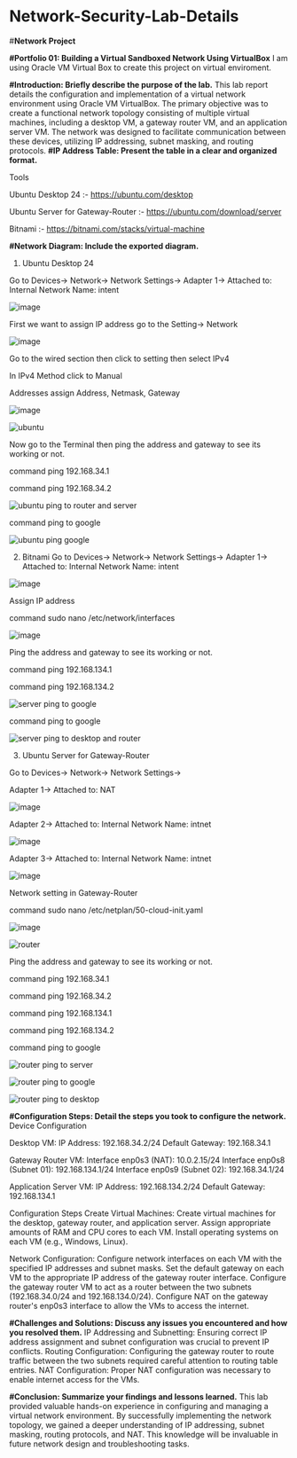# Network-Security-Lab-Details

#**Network Project**

**#Portfolio 01: Building a Virtual Sandboxed Network Using VirtualBox**
I am using Oracle VM Virtual Box to create this project on virtual enviroment.

**#Introduction: Briefly describe the purpose of the lab.**
This lab report details the configuration and implementation of a virtual network environment using Oracle VM VirtualBox. The primary objective was to create a functional network topology consisting of multiple virtual machines, including a desktop VM, a gateway router VM, and an application server VM. The network was designed to facilitate communication between these devices, utilizing IP addressing, subnet masking, and routing protocols.
**#IP Address Table: Present the table in a clear and organized format.**

Tools

Ubuntu Desktop 24 :- https://ubuntu.com/desktop

Ubuntu Server for Gateway-Router :- https://ubuntu.com/download/server

Bitnami :- https://bitnami.com/stacks/virtual-machine

**#Network Diagram: Include the exported diagram.**

1. Ubuntu Desktop 24
   
Go to Devices-> Network-> Network Settings-> Adapter 1-> Attached to: Internal Network Name: intent

![image](https://github.com/user-attachments/assets/befe4391-4908-4d55-84ee-bc4f7edfa6de)

First we want to assign IP address go to the Setting-> Network

![image](https://github.com/user-attachments/assets/c8270e49-e4c3-45b5-a871-a1278cf97e6b)

Go to the wired section then click to setting then select IPv4

In IPv4 Method click to Manual

Addresses assign Address, Netmask, Gateway

![image](https://github.com/user-attachments/assets/4ac17c88-7d17-425f-b69c-094c32df86f5)

![ubuntu](https://github.com/user-attachments/assets/75a2da58-cf2f-4cd3-82be-0ab22cccd03f)

Now go to the Terminal then ping the address and gateway to see its working or not.

command ping 192.168.34.1

command ping 192.168.34.2

![ubuntu ping to router and server](https://github.com/user-attachments/assets/ce0e4187-e324-487e-bfa6-f07be37a37ae)

command ping to google

![ubuntu ping google](https://github.com/user-attachments/assets/c915a37f-7575-47e2-a73e-2e93735bb665)


2. Bitnami
Go to Devices-> Network-> Network Settings-> Adapter 1-> Attached to: Internal Network Name: intent

![image](https://github.com/user-attachments/assets/d0ea5df2-17bc-4307-a703-e19365c77684)


Assign IP address

command sudo nano /etc/network/interfaces

![image](https://github.com/user-attachments/assets/e3f23724-407d-4671-b9d8-04cd2197cb2f)


Ping the address and gateway to see its working or not.

command ping 192.168.134.1

command ping 192.168.134.2

![server ping to google](https://github.com/user-attachments/assets/631295e0-2faa-48c7-92ce-b55d297eb9ee)

command ping to google

![server ping to desktop and router](https://github.com/user-attachments/assets/11a0be11-e04e-418e-a4cd-4339e14bfdaa)


3. Ubuntu Server for Gateway-Router
   
Go to Devices-> Network-> Network Settings->

Adapter 1-> Attached to: NAT

![image](https://github.com/user-attachments/assets/06145ecd-3501-4ae7-9776-fdcaeee13a09)

Adapter 2-> Attached to: Internal Network Name: intnet

![image](https://github.com/user-attachments/assets/5f7a94ee-9789-4157-9a05-8c43ba39341d)


Adapter 3-> Attached to: Internal Network Name: intnet

![image](https://github.com/user-attachments/assets/bccaf8bd-0b7c-4d7a-941f-9fdf58b5f305)

Network setting in Gateway-Router

command sudo nano /etc/netplan/50-cloud-init.yaml

![image](https://github.com/user-attachments/assets/b0534a8d-7c07-4be4-9d08-ecda31f8c737)

![router](https://github.com/user-attachments/assets/82a4534b-9ccd-4b93-a3a6-decc9c332563)

Ping the address and gateway to see its working or not.

command ping 192.168.34.1

command ping 192.168.34.2

command ping 192.168.134.1

command ping 192.168.134.2

command ping to google

![router ping to server](https://github.com/user-attachments/assets/ef67c634-56d9-46a4-932e-ed660c5c58c9)

![router ping to google](https://github.com/user-attachments/assets/482d1d85-808e-4dfb-b618-be411f464430)

![router ping to desktop](https://github.com/user-attachments/assets/57010418-8090-4782-adc7-5b7a9a235473)



**#Configuration Steps: Detail the steps you took to configure the network.**
Device Configuration

Desktop VM:
IP Address: 192.168.34.2/24
Default Gateway: 192.168.34.1

Gateway Router VM:
Interface enp0s3 (NAT): 10.0.2.15/24
Interface enp0s8 (Subnet 01): 192.168.134.1/24
Interface enp0s9 (Subnet 02): 192.168.34.1/24

Application Server VM:
IP Address: 192.168.134.2/24
Default Gateway: 192.168.134.1

Configuration Steps
Create Virtual Machines:
Create virtual machines for the desktop, gateway router, and application server.
Assign appropriate amounts of RAM and CPU cores to each VM.
Install operating systems on each VM (e.g., Windows, Linux).

Network Configuration:
Configure network interfaces on each VM with the specified IP addresses and subnet masks.
Set the default gateway on each VM to the appropriate IP address of the gateway router interface.
Configure the gateway router VM to act as a router between the two subnets (192.168.34.0/24 and 192.168.134.0/24).
Configure NAT on the gateway router's enp0s3 interface to allow the VMs to access the internet.

**#Challenges and Solutions: Discuss any issues you encountered and how you resolved them.**
IP Addressing and Subnetting: Ensuring correct IP address assignment and subnet configuration was crucial to prevent IP conflicts.
Routing Configuration: Configuring the gateway router to route traffic between the two subnets required careful attention to routing table entries.
NAT Configuration: Proper NAT configuration was necessary to enable internet access for the VMs.

**#Conclusion: Summarize your findings and lessons learned.**
This lab provided valuable hands-on experience in configuring and managing a virtual network environment. By successfully implementing the network topology, we gained a deeper understanding of IP addressing, subnet masking, routing protocols, and NAT. This knowledge will be invaluable in future network design and troubleshooting tasks.
